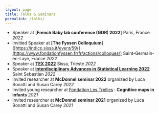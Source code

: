 ```yaml
---
layout: page
title: Talks & Seminars
permalink: /talks/
--- 
```


- Speaker at [**French Baby lab conference (GDR) 2022**] Paris, France *2022*
- Invitied Speaker at [**The Fyssen Colloquium**]([https://indico.sissa.it/event/59/](https://www.fondationfyssen.fr/fr/actions/colloques/) Saint-Germain-en-Laye, France *2022*
- Speaker at [**TEX 2022**](https://indico.sissa.it/event/59/) Sissa, Trieste *2022*
- Speaker at [**Interdisciplinary Advances in Statistical Learning 2022**](https://www.bcbl.eu/events/statistical-learning/en/) Saint Sebastian *2022*
- Invited researcher at **McDonnel seminar 2022** organized by Luca Bonatti and Susan Carey *2022*
- Invited young researcher at [Fondation Les Treilles](https://www.les-treilles.com) : **Cognitive maps in infants** *2021*
- Invited researcher at **McDonnel seminar 2021** organized by Luca Bonatti and Susan Carey *2021*

